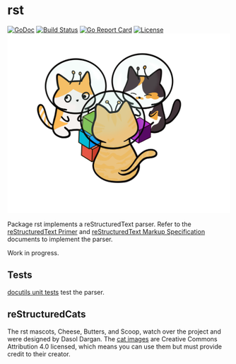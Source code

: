 # rst

[![GoDoc](https://godoc.org/github.com/matthewdargan/rst?status.svg)](https://godoc.org/github.com/matthewdargan/rst)
[![Build Status](https://github.com/matthewdargan/rst/actions/workflows/go.yml/badge.svg?branch=main)](https://github.com/matthewdargan/rst/actions/workflows/go.yml)
[![Go Report Card](https://goreportcard.com/badge/github.com/matthewdargan/rst)](https://goreportcard.com/report/github.com/matthewdargan/rst)
[![License](https://img.shields.io/badge/License-BSD_3--Clause-blue.svg)](LICENSE)
![reStructuredCats](doc/images/cats-transparent.png)

Package rst implements a reStructuredText parser. Refer to the
[reStructuredText Primer](https://docutils.sourceforge.io/docs/user/rst/quickref.html)
and [reStructuredText Markup Specification](https://docutils.sourceforge.io/docs/ref/rst/restructuredtext.html)
documents to implement the parser.

Work in progress.

## Tests

[docutils unit tests](https://repo.or.cz/docutils.git/tree/HEAD:/docutils/test/test_parsers/test_rst)
test the parser.

## reStructuredCats

The rst mascots, Cheese, Butters, and Scoop, watch over the project and were
designed by Dasol Dargan. The [cat images](doc/images) are Creative Commons
Attribution 4.0 licensed, which means you can use them but must provide credit
to their creator.
